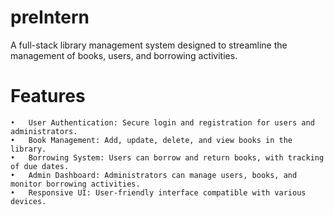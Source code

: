 # preIntern
A full-stack library management system designed to streamline the management of books, users, and borrowing activities.

# Features
	•	User Authentication: Secure login and registration for users and administrators.
	•	Book Management: Add, update, delete, and view books in the library.
	•	Borrowing System: Users can borrow and return books, with tracking of due dates.
	•	Admin Dashboard: Administrators can manage users, books, and monitor borrowing activities.
	•	Responsive UI: User-friendly interface compatible with various devices.
  
